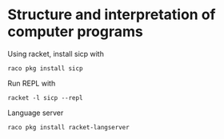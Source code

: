 # Structure and interpretation of computer programs

Using racket, install sicp with
```
raco pkg install sicp
```
Run REPL with
```
racket -l sicp --repl
```

Language server
```
raco pkg install racket-langserver
```
